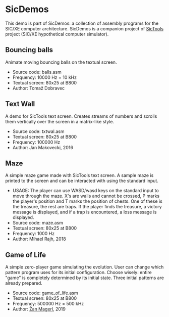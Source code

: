 # SicDemos
This demo is part of SicDemos: a collection of assembly programs for the SIC/XE computer architecture. SicDemos is a companion project of [SicTools](https://github.com/jurem/SicTools) project (SIC/XE hypothetical computer simulator).

## Bouncing balls
Animate moving bouncing balls on the textual screen.
* Source code: balls.asm
* Frequency: 10000 Hz = 10 kHz
* Textual screen: 80x25 at B800
* Author: Tomaž Dobravec

## Text Wall
A demo for SicTools text screen. Creates streams of numbers and scrolls them vertically over the screen in a matrix-like style.

* Source code: txtwal.asm
* Textual screen: 80x25 at B800
* Frequency: 100000 Hz
* Author: Jan Makovecki, 2016

## Maze
A simple maze game made with SicTools text screen. A sample maze is printed to the screen and can be interacted with using the standard input.

* USAGE: The player can use WASD/wasd keys on the standard input to move through the maze. X's are walls and cannot be crossed, P marks the player's position and T marks the position of chests. One of these is the treasure, the rest are traps. If the player finds the treasure, a victory message is displayed, and if a trap is encountered, a loss message is displayed.
* Source code: maze.asm
* Textual screen: 80x25 at B800
* Frequency: 1000 Hz
* Author: Mihael Rajh, 2018

## Game of Life
A simple zero-player game simulating the evolution. User can change which pattern program uses for its initial configuration. Choose wisely: entire "game" is completely determined by its initial state. Three initial patterns are already prepared.
* Source code: game_of_life.asm
* Textual screen: 80x25 at B800
* Frequency: 500000 Hz = 500 kHz
* Author: [Žan Magerl](https://github.com/polhec42), 2019
